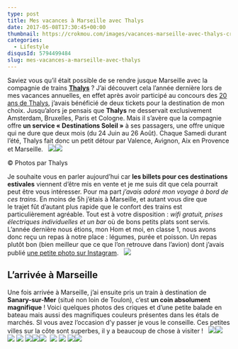 ```yaml
---
type: post
title: Mes vacances à Marseille avec Thalys
date: 2017-05-08T17:30:45+00:00
thumbnail: https://crokmou.com/images/vacances-marseille-avec-thalys-crokmou-blog-cuisine-voyage-1.jpg
categories:
  - Lifestyle
disqusId: 5794499484
slug: mes-vacances-a-marseille-avec-thalys
---
```


Saviez vous qu’il était possible de se rendre jusque Marseille avec la compagnie de trains [**Thalys**](http://www.thalys.com) ? J’ai découvert cela l’année dernière lors de mes vacances annuelles, en effet après avoir participé au concours des [20 ans de Thalys](http://www.crokmou.com/2016/06/thalys-fete-20-ans-cake-contest), j’avais bénéficié de deux tickets pour la destination de mon choix. Jusqu’alors je pensais que **Thalys** ne desservait exclusivement Amsterdam, Bruxelles, Paris et Cologne. Mais il s’avère que la compagnie offre **un service « Destinations Soleil »** à ses passagers, une offre unique qui ne dure que deux mois (du 24 Juin au 26 Août). Chaque Samedi durant l’été, Thalys fait donc un petit détour par Valence, Avignon, Aix en Provence et Marseille.   ![](http://www.crokmou.com/wp-content/uploads/2017/05/DEST_SOLEIL_5-copie-e1494154390528.jpg)![](http://www.crokmou.com/wp-content/uploads/2017/05/Thalys_Cartes-re__seau_BEFR_Avec-destinations-saisonnie__res_sans-Londres.jpg)

© Photos par Thalys

Je souhaite vous en parler aujourd’hui car **les billets pour ces destinations estivales** viennent d’être mis en vente et je me suis dit que cela pourrait peut être vous intéresser. Pour ma part _j’avais adoré mon voyage à bord de ces trains_. En moins de 5h j’étais à Marseille, et autant vous dire que le trajet fût d’autant plus rapide que le confort des trains est particulièrement agréable. Tout est à votre disposition : _wifi gratuit, prises électriques individuelles et un bar_ où de bons petits plats sont servis. L’année dernière nous étions, mon Hom et moi, en classe 1, nous avons donc reçu un repas à notre place : légumes, purée et poisson. Un repas plutôt bon (bien meilleur que ce que l’on retrouve dans l’avion) dont j’avais publié [une petite photo sur Instagram](https://www.instagram.com/p/BJnrThIDVdE/).   ![](http://www.crokmou.com/wp-content/uploads/2017/05/Maps-voyage-bruxelles-marseille-thalys-1.jpg)

## L’arrivée à Marseille

Une fois arrivée à Marseille, j’ai ensuite pris un train à destination de **Sanary-sur-Mer** (situé non loin de Toulon), c’est **un coin absolument magnifique** ! Voici quelques photos des criques et d’une petite balade en bateau mais aussi des magnifiques couleurs présentes dans les étals de marchés. SI vous avez l’occasion d’y passer je vous le conseille. Ces petites villes sur la côte sont superbes, il y a beaucoup de chose à visiter !   ![](http://www.crokmou.com/wp-content/uploads/2017/05/vacances-marseille-avec-thalys-crokmou-blog-cuisine-voyage-1-1.jpg)![](http://www.crokmou.com/wp-content/uploads/2017/05/vacances-marseille-avec-thalys-crokmou-blog-cuisine-voyage-1-3.jpg) ![](http://www.crokmou.com/wp-content/uploads/2017/05/13658893_1069324246456544_809183012_n.jpg) ![](http://www.crokmou.com/wp-content/uploads/2017/05/13671090_1774732419466672_1383113031_n.jpg) ![](http://www.crokmou.com/wp-content/uploads/2017/05/13671700_1625441181081222_648989195_n.jpg)![](http://www.crokmou.com/wp-content/uploads/2017/05/13725779_989194097846144_750773576_n.jpg)![](http://www.crokmou.com/wp-content/uploads/2017/05/14052698_112908212495092_2119268606_n.jpg)  ![](http://www.crokmou.com/wp-content/uploads/2017/05/13774364_228765574185170_428762144_n.jpg) ![](http://www.crokmou.com/wp-content/uploads/2017/05/14073348_515799925286189_793309907_n.jpg) ![](http://www.crokmou.com/wp-content/uploads/2017/05/14099873_668141526673243_539871220_n.jpg)![](http://www.crokmou.com/wp-content/uploads/2017/05/vacances-marseille-avec-thalys-crokmou-blog-cuisine-voyage-1-2.jpg)